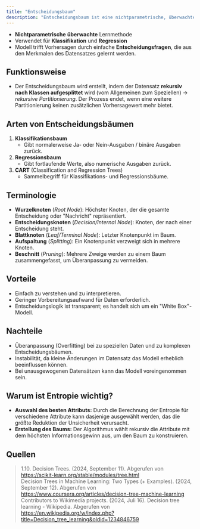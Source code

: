 ```yaml
---
title: "Entscheidungsbaum"
description: "Entscheidungsbaum ist eine nichtparametrische, überwachte Lernmethode für Klassifikation und Regression. Er erstellt Vorhersagen durch einfache Entscheidungsfragen. Arten sind Klassifikations- und Regressionsbaum. Terminologie umfasst Wurzelknoten, Entscheidungsknoten und Blattknoten. Vorteile sind Einfachheit und Transparenz, Nachteile sind Überanpassung und Instabilität."
---
```


- **Nichtparametrische** **überwachte** Lernmethode
- Verwendet für **Klassifikation** und **Regression**
- Modell trifft Vorhersagen durch einfache **Entscheidungsfragen**, die aus den Merkmalen des Datensatzes gelernt werden.

## Funktionsweise
- Der Entscheidungsbaum wird erstellt, indem der Datensatz **rekursiv nach Klassen aufgesplittet** wird (vom Allgemeinen zum Speziellen) -> *rekursive Partitionierung*. Der Prozess endet, wenn eine weitere Partitionierung keinen zusätzlichen Vorhersagewert mehr bietet.

## Arten von Entscheidungsbäumen
1. **Klassifikationsbaum**
   - Gibt normalerweise Ja- oder Nein-Ausgaben / binäre Ausgaben zurück.
2. **Regressionsbaum**
   - Gibt fortlaufende Werte, also numerische Ausgaben zurück.
3. **CART** (Classification and Regression Trees)
   - Sammelbegriff für Klassifikations- und Regressionsbäume.

## Terminologie
- **Wurzelknoten** (*Root Node*): Höchster Knoten, der die gesamte Entscheidung oder "Nachricht" repräsentiert.
- **Entscheidungsknoten** (*Decision/Internal Node*): Knoten, der nach einer Entscheidung steht.
- **Blattknoten** (*Leaf/Terminal Node*): Letzter Knotenpunkt im Baum.
- **Aufspaltung** (*Splitting*): Ein Knotenpunkt verzweigt sich in mehrere Knoten.
- **Beschnitt** (*Pruning*): Mehrere Zweige werden zu einem Baum zusammengefasst, um Überanpassung zu vermeiden.

## Vorteile
- Einfach zu verstehen und zu interpretieren.
- Geringer Vorbereitungsaufwand für Daten erforderlich.
- Entscheidungslogik ist transparent; es handelt sich um ein "White Box"-Modell.

## Nachteile
- Überanpassung (Overfitting) bei zu speziellen Daten und zu komplexen Entscheidungsbäumen.
- Instabilität, da kleine Änderungen im Datensatz das Modell erheblich beeinflussen können.
- Bei unausgewogenen Datensätzen kann das Modell voreingenommen sein.

## Warum ist Entropie wichtig?
- **Auswahl des besten Attributs:** Durch die Berechnung der Entropie für verschiedene Attribute kann dasjenige ausgewählt werden, das die größte Reduktion der Unsicherheit verursacht.
- **Erstellung des Baums:** Der Algorithmus wählt rekursiv die Attribute mit dem höchsten Informationsgewinn aus, um den Baum zu konstruieren.

## Quellen

> 1.10. Decision Trees. (2024, September 11). Abgerufen von https://scikit-learn.org/stable/modules/tree.html  
> Decision Trees in Machine Learning: Two Types (+ Examples). (2024, September 12). Abgerufen von https://www.coursera.org/articles/decision-tree-machine-learning  
> Contributors to Wikimedia projects. (2024, Juli 16). Decision tree learning - Wikipedia. Abgerufen von https://en.wikipedia.org/w/index.php?title=Decision_tree_learning&oldid=1234846759
